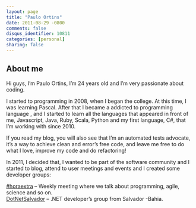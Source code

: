 ```yaml
---
layout: page
title: "Paulo Ortins"
date: 2011-08-29 -0800
comments: false
disqus_identifier: 10811
categories: [personal]
sharing: false
---
```


## About me

Hi guys, I’m Paulo Ortins, I’m 24 years old and I’m very passionate about coding.

I started to programming in 2008, when I began the college. At this time, I was learning Pascal. After that I became a addicted to programming language , and I started to learn all the languages that appeared in front of me, Javascript, Java, Ruby, Scala, Python and my first language, C#, that I’m working with since 2010.

If you read my blog, you will also see that I’m an automated tests advocate, it’s a way to achieve clean and error’s free code, and leave me free to do what I love, improve my code and do refactoring!

In 2011, I decided that, I wanted to be part of the software community and I started to blog, attend to user meetings and events and I created some developer groups:

[#horaextra](https://groups.google.com/forum/?hl=pt-BR&fromgroups#!forum/horaextra-bahia) – Weekly meeting where we talk about programming, agile, science and so on.<br>
[DotNetSalvador](https://groups.google.com/forum/?hl=pt-BR&fromgroups#!forum/dotnet-salvador) – .NET developer’s group from Salvador -Bahia.
